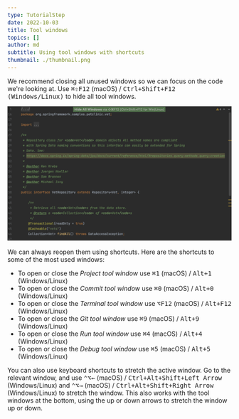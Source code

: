 ```yaml
---
type: TutorialStep
date: 2022-10-03
title: Tool windows
topics: []
author: md
subtitle: Using tool windows with shortcuts
thumbnail: ./thumbnail.png
---
```


We recommend closing all unused windows so we can focus on the code we're looking at. Use <kbd>⌘⇧F12</kbd> (macOS) / <kbd>Ctrl+Shift+F12 (Windows/Linux)</kbd> to hide all tool windows.

![Hide all windows](hide-all-windows.png)

We can always reopen them using shortcuts. Here are the shortcuts to some of the most used windows:

- To open or close the _Project tool window_ use <kbd>⌘1</kbd> (macOS) / <kbd>Alt+1</kbd> (Windows/Linux)
- To open or close the _Commit tool window_ use <kbd>⌘0</kbd> (macOS) / <kbd>Alt+0</kbd> (Windows/Linux)
- To open or close the _Terminal tool window_ use <kbd>⌥F12</kbd> (macOS) / <kbd>Alt+F12</kbd> (Windows/Linux)
- To open or close the _Git tool window_ use <kbd>⌘9</kbd> (macOS) / <kbd>Alt+9</kbd> (Windows/Linux)
- To open or close the _Run tool window_ use <kbd>⌘4</kbd> (macOS) / <kbd>Alt+4</kbd> (Windows/Linux)
- To open or close the _Debug tool window_ use <kbd>⌘5</kbd> (macOS) / <kbd>Alt+5</kbd> (Windows/Linux)

You can also use keyboard shortcuts to stretch the active window. Go to the relevant window, and use <kbd>⌃⌥←</kbd> (macOS) / <kbd>Ctrl+Alt+Shift+Left Arrow</kbd> (Windows/Linux) and <kbd>⌃⌥→</kbd> (macOS) / <kbd>Ctrl+Alt+Shift+Right Arrow</kbd> (Windows/Linux) to stretch the window. This also works with the tool windows at the bottom, using the up or down arrows to stretch the window up or down.
